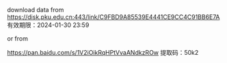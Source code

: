 download data from 
https://disk.pku.edu.cn:443/link/C9FBD9A85539E4441CE9CC4C91BB6E7A
有效期限：2024-01-30 23:59

or from 

https://pan.baidu.com/s/1V2iOikRqHPtVvaANdkzROw 提取码：50k2